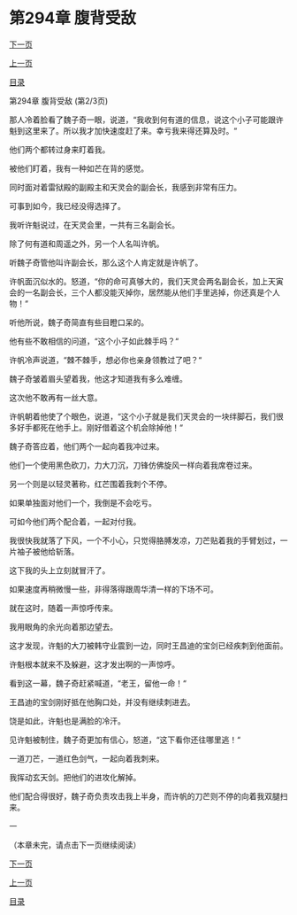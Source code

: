 <h1>第294章   腹背受敌</h1>
            <div><p><a href="./0881_%E7%AC%AC294%E7%AB%A0_%E8%85%B9%E8%83%8C%E5%8F%97%E6%95%8C.md">下一页</a></p><p><a href="./0879_%E7%AC%AC294%E7%AB%A0_%E8%85%B9%E8%83%8C%E5%8F%97%E6%95%8C.md">上一页</a></p><p><a href="../">目录</a></p></div>
            <div><p>第294章   腹背受敌 (第2/3页)</p><p>那人冷着脸看了魏子奇一眼，说道，“我收到何有道的信息，说这个小子可能跟许魁到这里来了。所以我才加快速度赶了来。幸亏我来得还算及时。“</p><p>他们两个都转过身来盯着我。</p><p>被他们盯着，我有一种如芒在背的感觉。</p><p>同时面对着雷狱殿的副殿主和天灵会的副会长，我感到非常有压力。</p><p>可事到如今，我已经没得选择了。</p><p>我听许魁说过，在天灵会里，一共有三名副会长。</p><p>除了何有道和周遥之外，另一个人名叫许帆。</p><p>听魏子奇管他叫许副会长，那么这个人肯定就是许帆了。</p><p>许帆面沉似水的。怒道，“你的命可真够大的，我们天灵会两名副会长，加上天寅会的一名副会长，三个人都没能灭掉你，居然能从他们手里逃掉，你还真是个人物！“</p><p>听他所说，魏子奇简直有些目瞪口呆的。</p><p>他有些不敢相信的问道，“这个小子如此棘手吗？“</p><p>许帆冷声说道，“棘不棘手，想必你也亲身领教过了吧？“</p><p>魏子奇皱着眉头望着我，他这才知道我有多么难缠。</p><p>这次他不敢再有一丝大意。</p><p>许帆朝着他使了个眼色，说道，“这个小子就是我们天灵会的一块绊脚石，我们很多好手都死在他手上。刚好借着这个机会除掉他！“</p><p>魏子奇答应着，他们两个一起向着我冲过来。</p><p>他们一个使用黑色砍刀，力大刀沉，刀锋仿佛旋风一样向着我席卷过来。</p><p>另一个则是以轻灵著称，红芒围着我刺个不停。</p><p>如果单独面对他们一个，我倒是不会吃亏。</p><p>可如今他们两个配合着，一起对付我。</p><p>我很快我就落了下风，一个不小心，只觉得胳膊发凉，刀芒贴着我的手臂划过，一片袖子被他给斩落。</p><p>这下我的头上立刻就冒汗了。</p><p>如果速度再稍微慢一些，非得落得跟周华清一样的下场不可。</p><p>就在这时，随着一声惊呼传来。</p><p>我用眼角的余光向着那边望去。</p><p>这才发现，许魁的大刀被韩守业震到一边，同时王昌迪的宝剑已经疾刺到他面前。</p><p>许魁根本就来不及躲避，这才发出啊的一声惊呼。</p><p>看到这一幕，魏子奇赶紧喊道，“老王，留他一命！“</p><p>王昌迪的宝剑刚好抵在他胸口处，并没有继续刺进去。</p><p>饶是如此，许魁也是满脸的冷汗。</p><p>见许魁被制住，魏子奇更加有信心，怒道，“这下看你还往哪里逃！“</p><p>一道刀芒，一道红色剑气，一起向着我刺来。</p><p>我挥动玄天剑。把他们的进攻化解掉。</p><p>他们配合得很好，魏子奇负责攻击我上半身，而许帆的刀芒则不停的向着我双腿扫来。</p><p>一</p><p>（本章未完，请点击下一页继续阅读）</p></div>
            <div><p><a href="./0881_%E7%AC%AC294%E7%AB%A0_%E8%85%B9%E8%83%8C%E5%8F%97%E6%95%8C.md">下一页</a></p><p><a href="./0879_%E7%AC%AC294%E7%AB%A0_%E8%85%B9%E8%83%8C%E5%8F%97%E6%95%8C.md">上一页</a></p><p><a href="../">目录</a></p></div>